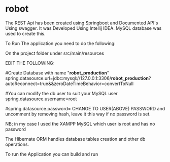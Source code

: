 # robot
The REST Api has been created using Springboot and Documented API's Using swagger.
It was Developed Using Intellij IDEA.
MySQL database was used to create this.

To Run The application you need to do the following:

On the project folder under src/main/resources

EDIT THE FOLLOWING:

#Create Database with name "**robot_production**"
spring.datasource.url=jdbc:mysql://127.0.0.1:3306/**robot_production**?autoReconnect=true&&zeroDateTimeBehavior=convertToNull

#You can modify the db user to suit your MySQL user
spring.datasource.username=root

#spring.datasource.password= CHANGE TO USER(ABOVE) PASSWORD and uncomment by removing hash, leave it this way if no password is set. 

NB; in my case I used the XAMPP MySQL which user is root and has no password


The Hibernate ORM handles database tables creation and other db operations.


To run the Application you can build and run
